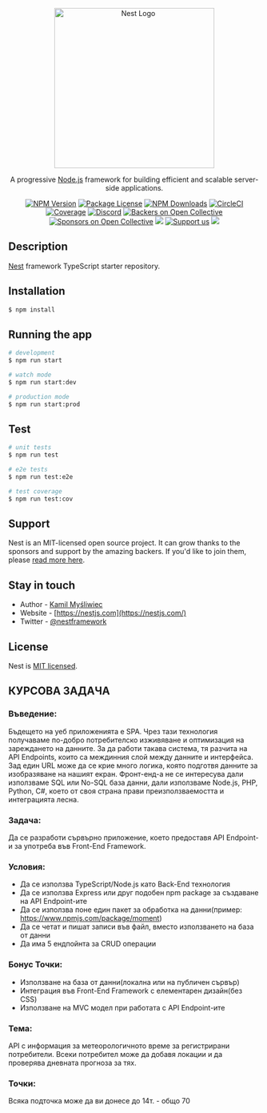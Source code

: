 <p align="center">
  <a href="http://nestjs.com/" target="blank"><img src="https://nestjs.com/img/logo_text.svg" width="320" alt="Nest Logo" /></a>
</p>

[circleci-image]: https://img.shields.io/circleci/build/github/nestjs/nest/master?token=abc123def456
[circleci-url]: https://circleci.com/gh/nestjs/nest

  <p align="center">A progressive <a href="http://nodejs.org" target="_blank">Node.js</a> framework for building efficient and scalable server-side applications.</p>
    <p align="center">
<a href="https://www.npmjs.com/~nestjscore" target="_blank"><img src="https://img.shields.io/npm/v/@nestjs/core.svg" alt="NPM Version" /></a>
<a href="https://www.npmjs.com/~nestjscore" target="_blank"><img src="https://img.shields.io/npm/l/@nestjs/core.svg" alt="Package License" /></a>
<a href="https://www.npmjs.com/~nestjscore" target="_blank"><img src="https://img.shields.io/npm/dm/@nestjs/common.svg" alt="NPM Downloads" /></a>
<a href="https://circleci.com/gh/nestjs/nest" target="_blank"><img src="https://img.shields.io/circleci/build/github/nestjs/nest/master" alt="CircleCI" /></a>
<a href="https://coveralls.io/github/nestjs/nest?branch=master" target="_blank"><img src="https://coveralls.io/repos/github/nestjs/nest/badge.svg?branch=master#9" alt="Coverage" /></a>
<a href="https://discord.gg/G7Qnnhy" target="_blank"><img src="https://img.shields.io/badge/discord-online-brightgreen.svg" alt="Discord"/></a>
<a href="https://opencollective.com/nest#backer" target="_blank"><img src="https://opencollective.com/nest/backers/badge.svg" alt="Backers on Open Collective" /></a>
<a href="https://opencollective.com/nest#sponsor" target="_blank"><img src="https://opencollective.com/nest/sponsors/badge.svg" alt="Sponsors on Open Collective" /></a>
  <a href="https://paypal.me/kamilmysliwiec" target="_blank"><img src="https://img.shields.io/badge/Donate-PayPal-ff3f59.svg"/></a>
    <a href="https://opencollective.com/nest#sponsor"  target="_blank"><img src="https://img.shields.io/badge/Support%20us-Open%20Collective-41B883.svg" alt="Support us"></a>
  <a href="https://twitter.com/nestframework" target="_blank"><img src="https://img.shields.io/twitter/follow/nestframework.svg?style=social&label=Follow"></a>
</p>
  <!--[![Backers on Open Collective](https://opencollective.com/nest/backers/badge.svg)](https://opencollective.com/nest#backer)
  [![Sponsors on Open Collective](https://opencollective.com/nest/sponsors/badge.svg)](https://opencollective.com/nest#sponsor)-->

## Description

[Nest](https://github.com/nestjs/nest) framework TypeScript starter repository.

## Installation

```bash
$ npm install
```

## Running the app

```bash
# development
$ npm run start

# watch mode
$ npm run start:dev

# production mode
$ npm run start:prod
```

## Test

```bash
# unit tests
$ npm run test

# e2e tests
$ npm run test:e2e

# test coverage
$ npm run test:cov
```

## Support

Nest is an MIT-licensed open source project. It can grow thanks to the sponsors and support by the amazing backers. If you'd like to join them, please [read more here](https://docs.nestjs.com/support).

## Stay in touch

- Author - [Kamil Myśliwiec](https://kamilmysliwiec.com)
- Website - [https://nestjs.com](https://nestjs.com/)
- Twitter - [@nestframework](https://twitter.com/nestframework)

## License

Nest is [MIT licensed](LICENSE).

## КУРСОВА ЗАДАЧА

### Въведение:
Бъдещето на уеб приложенията е SPA.
Чрез тази технология получаваме по-добро потребителско изживяване и оптимизация на зареждането на данните.
За да работи такава система, тя разчита на API Endpoints, които са междинния слой между данните и интерфейса.
Зад един URL може да се крие много логика, която подготвя данните за изобразяване на нашият екран.
Фронт-енд-а не се интересува дали използваме SQL или No-SQL база данни, дали използваме Node.js, PHP, Python, C#,
което от своя страна прави преизползваемостта и интеграцията лесна.

### Задача:
Да се разработи сървърно приложение, което предоставя API Endpoint-и за употреба във Front-End Framework.

### Условия:
- Да се използва TypeScript/Node.js като Back-End технология
- Да се използва Express или друг подобен npm package за създаване на API Endpoint-ите
- Да се използва поне един пакет за обработка на данни(пример: https://www.npmjs.com/package/moment)
- Да се четат и пишат записи във файл, вместо използването на база от данни
- Да има 5 ендпойнта за CRUD операции

### Бонус Точки:
- Използване на база от данни(локална или на публичен сървър)
- Интеграция във Front-End Framework с елементарен дизайн(без CSS)
- Използване на MVC модел при работата с API Endpoint-ите

### Тема:
API с информация за метеорологичното време за регистрирани потребители.
Всеки потребител може да добавя локации и да проверява дневната прогноза за тях.

### Toчки:
Всяка подточка може да ви донесе до 14т. - общо 70
